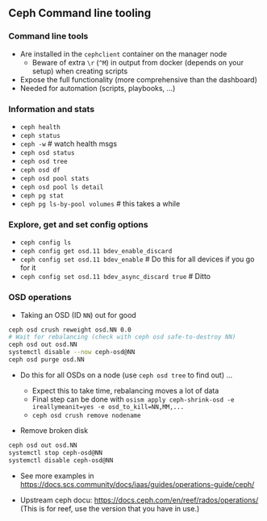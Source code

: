 ## Ceph Command line tooling

### Command line tools
* Are installed in the `cephclient` container on the manager node
    - Beware of extra `\r` (`^M`) in output from docker (depends on your setup)
      when creating scripts
* Expose the full functionality (more comprehensive than the dashboard)
* Needed for automation (scripts, playbooks, ...)

### Information and stats
* `ceph health`
* `ceph status`
* `ceph -w`     # watch health msgs
* `ceph osd status`
* `ceph osd tree`
* `ceph osd df`
* `ceph osd pool stats`
* `ceph osd pool ls detail`
* `ceph pg stat`
* `ceph pg ls-by-pool volumes` # this takes a while

### Explore, get and set config options
* `ceph config ls`
* `ceph config get osd.11 bdev_enable_discard`
* `ceph config set osd.11 bdev_enable`  # Do this for all devices if you go for it
* `ceph config set osd.11 bdev_async_discard true`  # Ditto

### OSD operations
* Taking an OSD (ID `NN`) out for good
```bash
ceph osd crush reweight osd.NN 0.0
# Wait for rebalancing (check with ceph osd safe-to-destroy NN)
ceph osd out osd.NN
systemctl disable --now ceph-osd@NN
ceph osd purge osd.NN
```
* Do this for all OSDs on a node (use `ceph osd tree` to find out) ...
    - Expect this to take time, rebalancing moves a lot of data
    - Final step can be done with `osism apply ceph-shrink-osd -e ireallymeanit=yes -e osd_to_kill=NN,MM,...`
    - `ceph osd crush remove nodename`

* Remove broken disk
```bash
ceph osd out osd.NN
systemctl stop ceph-osd@NN
systemctl disable ceph-osd@NN
```
* See more examples in <https://docs.scs.community/docs/iaas/guides/operations-guide/ceph/>

* Upstream ceph docu: <https://docs.ceph.com/en/reef/rados/operations/>
  (This is for reef, use the version that you have in use.)
